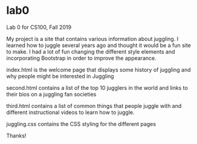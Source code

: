 # lab0
Lab 0 for CS100, Fall 2019

My project is a site that contains various information about juggling. I learned how to juggle several years ago and thought it would be a fun site to make. I had a lot of fun changing the different style elements and incorporating Bootstrap in order to improve the appearance.

index.html is the welcome page that displays some history of juggling and why people might be interested in Juggling

second.html contains a list of the top 10 jugglers in the world and links to their bios on a juggling fan societies

third.html contains a list of common things that people juggle with and different instructional videos to learn how to juggle.

juggling.css contains the CSS styling for the different pages

Thanks!
